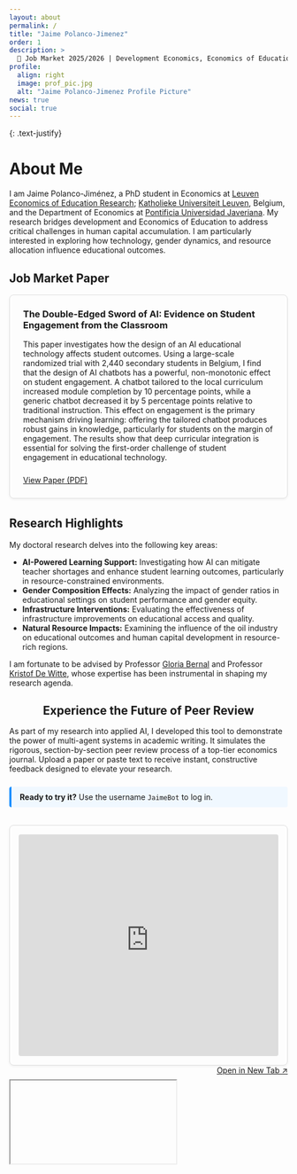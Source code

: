 ```yaml
---
layout: about
permalink: /
title: "Jaime Polanco-Jimenez"
order: 1
description: >
  🚀 Job Market 2025/2026 | Development Economics, Economics of Education, Natural Resource Economics | Data Science Enthusiast
profile:
  align: right
  image: prof_pic.jpg
  alt: "Jaime Polanco-Jimenez Profile Picture"   
news: true
social: true
---
```


{: .text-justify}

# About Me

I am Jaime Polanco-Jiménez, a PhD student in Economics at [Leuven Economics of Education Research](https://research.kuleuven.be/portal/en/project/3H240489); [Katholieke Universiteit Leuven](https://www.kuleuven.be/english/), Belgium, and the Department of Economics at [Pontificia Universidad Javeriana](https://www.javeriana.edu.co/).  My research bridges development and Economics of Education to address critical challenges in human capital accumulation.  I am particularly interested in exploring how technology, gender dynamics, and resource allocation influence educational outcomes.

## Job Market Paper 

<div class="jmp-container" style="border: 1px solid #ddd; padding: 1.5rem; border-radius: 8px; margin-bottom: 2rem; box-shadow: 0 2px 4px rgba(0,0,0,0.05);">
  <h3 style="margin-top: 0;">The Double-Edged Sword of AI: Evidence on Student Engagement from the Classroom</h3>
  <p class="text-justify" style="margin-bottom: 1.5rem;">
    This paper investigates how the design of an AI educational technology affects student outcomes. Using a large-scale randomized trial with 2,440 secondary students in Belgium, I find that the design of AI chatbots has a powerful, non-monotonic effect on student engagement. A chatbot tailored to the local curriculum increased module completion by 10 percentage points, while a generic chatbot decreased it by 5 percentage points relative to traditional instruction. This effect on engagement is the primary mechanism driving learning: offering the tailored chatbot produces robust gains in knowledge, particularly for students on the margin of engagement. The results show that deep curricular integration is essential for solving the first-order challenge of student engagement in educational technology.
  </p>
  <a href="assets/docs/Job_Market_Paper.pdf" class="btn btn-primary" target="_blank" rel="noopener noreferrer">View Paper (PDF)</a>
</div>

## Research Highlights

My doctoral research delves into the following key areas:

*   **AI-Powered Learning Support:** Investigating how AI can mitigate teacher shortages and enhance student learning outcomes, particularly in resource-constrained environments.
*   **Gender Composition Effects:** Analyzing the impact of gender ratios in educational settings on student performance and gender equity.
*   **Infrastructure Interventions:** Evaluating the effectiveness of infrastructure improvements on educational access and quality.
*   **Natural Resource Impacts:** Examining the influence of the oil industry on educational outcomes and human capital development in resource-rich regions.

I am fortunate to be advised by Professor [Gloria Bernal](https://cea.javeriana.edu.co/w/facultad-de-cea-profesores-econom%C3%8Da-17?redirect=%2Fprofesores) and Professor [Kristof De Witte](https://www.kuleuven.be/wieiswie/en/person/00049626), whose expertise has been instrumental in shaping my research agenda.


<h2 style="text-align: center; margin-bottom: 1rem;">Experience the Future of Peer Review</h2>

<p class="text-justify" style="margin-bottom: 1.5rem;">
  As part of my research into applied AI, I developed this tool to demonstrate the power of multi-agent systems in academic writing. It simulates the rigorous, section-by-section peer review process of a top-tier economics journal. Upload a paper or paste text to receive instant, constructive feedback designed to elevate your research.
</p>

<!-- A styled "callout" box for instructions -->
<div style="background-color: #f0f8ff; border-left: 4px solid #1e90ff; padding: 10px 15px; margin-bottom: 2rem; border-radius: 4px;">
  <strong>Ready to try it?</strong> Use the username <code>JaimeBot</code> to log in.
</div>


<div class="ai-agent-container" style="border: 1px solid #ddd; padding: 1rem; border-radius: 8px; margin-top: 2rem; box-shadow: 0 2px 4px rgba(0,0,0,0.05);">
<iframe
src="https://econ-ai-multi-agent-paper-reviewer-667403711390.us-west1.run.app"
style="width: 100%; height: 400px; border: none; border-radius: 4px;"
title="AI Paper Analyzer Economics">
</iframe>
</div>

<div class="ai-agent-container" style="...">
  <div style="display: flex; justify-content: flex-end; margin-bottom: 0.5rem;">
    <!-- The "btn" and "btn-sm" classes should match your Jekyll theme's styling -->
    <a href="https://econ-ai-multi-agent-paper-reviewer-667403711390.us-west1.run.app" target="_blank" rel="noopener noreferrer" class="btn btn-sm">
      Open in New Tab ↗
    </a>
  </div>

  <iframe ...></iframe>
</div>

<!-- Google tag (gtag.js) -->
<script async src="https://www.googletagmanager.com/gtag/js?id=G-EHXV39ZW0B"></script>
<script>
  window.dataLayer = window.dataLayer || [];
  function gtag(){dataLayer.push(arguments);}
  gtag('js', new Date());

  gtag('config', 'G-EHXV39ZW0B');
</script>

